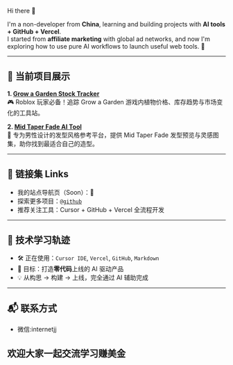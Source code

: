 Hi there 👋

I'm a non-developer from **China**, learning and building projects with **AI tools + GitHub + Vercel**.  
I started from **affiliate marketing** with global ad networks, and now I'm exploring how to use pure AI workflows to launch useful web tools. 🚀

---

## 🧠 当前项目展示

**1. [Grow a Garden Stock Tracker](https://growagardenstock.info)**  
🎮 Roblox 玩家必备！追踪 Grow a Garden 游戏内植物价格、库存趋势与市场变化的工具站。

**2. [Mid Taper Fade AI Tool](https://midtaperfade.ai)**  
💈 专为男性设计的发型风格参考平台，提供 Mid Taper Fade 发型预览与灵感图集，助你找到最适合自己的造型。

---

## 🔗 链接集 Links

- 我的站点导航页（Soon）：🚧
- 探索更多项目：[`@github`](https://github.com/siwujin123)
- 推荐关注工具：Cursor + GitHub + Vercel 全流程开发

---

## 🧩 技术学习轨迹

- 🛠 正在使用：`Cursor IDE`, `Vercel`, `GitHub`, `Markdown`
- 🤖 目标：打造**零代码**上线的 AI 驱动产品
- 💡 从构思 → 构建 → 上线，完全通过 AI 辅助完成

---

## 📬 联系方式

- 微信:internetjj

## 欢迎大家一起交流学习赚美金



